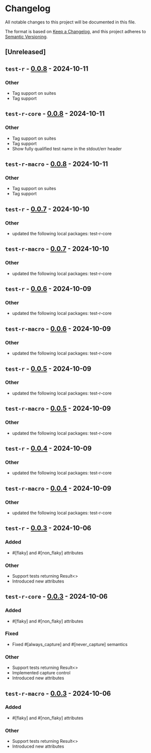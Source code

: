 # Changelog

All notable changes to this project will be documented in this file.

The format is based on [Keep a Changelog](https://keepachangelog.com/en/1.0.0/),
and this project adheres to [Semantic Versioning](https://semver.org/spec/v2.0.0.html).

## [Unreleased]

## `test-r` - [0.0.8](https://github.com/vigoo/test-r/compare/test-r-v0.0.7...test-r-v0.0.8) - 2024-10-11

### Other
- Tag support on suites
- Tag support

## `test-r-core` - [0.0.8](https://github.com/vigoo/test-r/compare/test-r-core-v0.0.7...test-r-core-v0.0.8) - 2024-10-11

### Other
- Tag support on suites
- Tag support
- Show fully qualified test name in the stdout/err header

## `test-r-macro` - [0.0.8](https://github.com/vigoo/test-r/compare/test-r-macro-v0.0.7...test-r-macro-v0.0.8) - 2024-10-11

### Other
- Tag support on suites
- Tag support

## `test-r` - [0.0.7](https://github.com/vigoo/test-r/compare/test-r-v0.0.6...test-r-v0.0.7) - 2024-10-10

### Other
- updated the following local packages: test-r-core

## `test-r-macro` - [0.0.7](https://github.com/vigoo/test-r/compare/test-r-macro-v0.0.6...test-r-macro-v0.0.7) - 2024-10-10

### Other
- updated the following local packages: test-r-core

## `test-r` - [0.0.6](https://github.com/vigoo/test-r/compare/test-r-v0.0.5...test-r-v0.0.6) - 2024-10-09

### Other
- updated the following local packages: test-r-core

## `test-r-macro` - [0.0.6](https://github.com/vigoo/test-r/compare/test-r-macro-v0.0.5...test-r-macro-v0.0.6) - 2024-10-09

### Other
- updated the following local packages: test-r-core

## `test-r` - [0.0.5](https://github.com/vigoo/test-r/compare/test-r-v0.0.4...test-r-v0.0.5) - 2024-10-09

### Other
- updated the following local packages: test-r-core

## `test-r-macro` - [0.0.5](https://github.com/vigoo/test-r/compare/test-r-macro-v0.0.4...test-r-macro-v0.0.5) - 2024-10-09

### Other
- updated the following local packages: test-r-core

## `test-r` - [0.0.4](https://github.com/vigoo/test-r/compare/test-r-v0.0.3...test-r-v0.0.4) - 2024-10-09

### Other
- updated the following local packages: test-r-core

## `test-r-macro` - [0.0.4](https://github.com/vigoo/test-r/compare/test-r-macro-v0.0.3...test-r-macro-v0.0.4) - 2024-10-09

### Other
- updated the following local packages: test-r-core

## `test-r` - [0.0.3](https://github.com/vigoo/test-r/compare/test-r-v0.0.2...test-r-v0.0.3) - 2024-10-06

### Added
- #[flaky] and #[non_flaky] attributes

### Other
- Support tests returning Result<>
- Introduced new attributes

## `test-r-core` - [0.0.3](https://github.com/vigoo/test-r/compare/test-r-core-v0.0.2...test-r-core-v0.0.3) - 2024-10-06

### Added
- #[flaky] and #[non_flaky] attributes

### Fixed
- Fixed #[always_capture] and #[never_capture] semantics

### Other
- Support tests returning Result<>
- Implemented capture control
- Introduced new attributes

## `test-r-macro` - [0.0.3](https://github.com/vigoo/test-r/compare/test-r-macro-v0.0.2...test-r-macro-v0.0.3) - 2024-10-06

### Added
- #[flaky] and #[non_flaky] attributes

### Other
- Support tests returning Result<>
- Introduced new attributes
